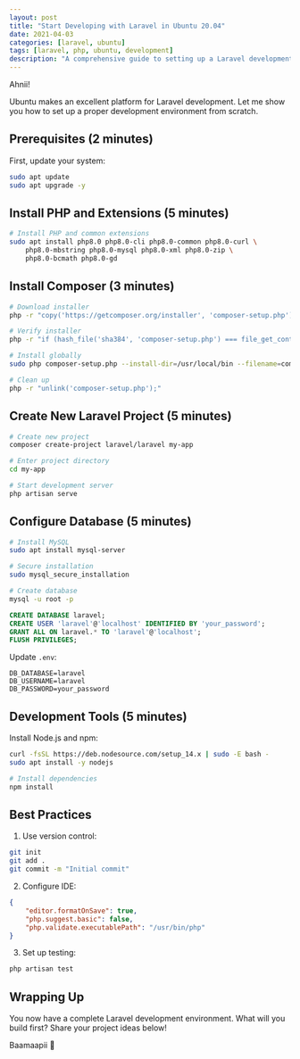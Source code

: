```yaml
---
layout: post
title: "Start Developing with Laravel in Ubuntu 20.04"
date: 2021-04-03
categories: [laravel, ubuntu]
tags: [laravel, php, ubuntu, development]
description: "A comprehensive guide to setting up a Laravel development environment in Ubuntu 20.04, with best practices and troubleshooting tips."
---
```


Ahnii!

Ubuntu makes an excellent platform for Laravel development. Let me show you how to set up a proper development environment from scratch.

## Prerequisites (2 minutes)

First, update your system:
```bash
sudo apt update
sudo apt upgrade -y
```

## Install PHP and Extensions (5 minutes)

```bash
# Install PHP and common extensions
sudo apt install php8.0 php8.0-cli php8.0-common php8.0-curl \
    php8.0-mbstring php8.0-mysql php8.0-xml php8.0-zip \
    php8.0-bcmath php8.0-gd
```

## Install Composer (3 minutes)

```bash
# Download installer
php -r "copy('https://getcomposer.org/installer', 'composer-setup.php');"

# Verify installer
php -r "if (hash_file('sha384', 'composer-setup.php') === file_get_contents('https://composer.github.io/installer.sig')) { echo 'Installer verified'; } else { echo 'Installer corrupt'; unlink('composer-setup.php'); } echo PHP_EOL;"

# Install globally
sudo php composer-setup.php --install-dir=/usr/local/bin --filename=composer

# Clean up
php -r "unlink('composer-setup.php');"
```

## Create New Laravel Project (5 minutes)

```bash
# Create new project
composer create-project laravel/laravel my-app

# Enter project directory
cd my-app

# Start development server
php artisan serve
```

## Configure Database (5 minutes)

```bash
# Install MySQL
sudo apt install mysql-server

# Secure installation
sudo mysql_secure_installation

# Create database
mysql -u root -p
```

```sql
CREATE DATABASE laravel;
CREATE USER 'laravel'@'localhost' IDENTIFIED BY 'your_password';
GRANT ALL ON laravel.* TO 'laravel'@'localhost';
FLUSH PRIVILEGES;
```

Update `.env`:
```env
DB_DATABASE=laravel
DB_USERNAME=laravel
DB_PASSWORD=your_password
```

## Development Tools (5 minutes)

Install Node.js and npm:
```bash
curl -fsSL https://deb.nodesource.com/setup_14.x | sudo -E bash -
sudo apt install -y nodejs

# Install dependencies
npm install
```

## Best Practices

1. Use version control:
```bash
git init
git add .
git commit -m "Initial commit"
```

2. Configure IDE:
```json
{
    "editor.formatOnSave": true,
    "php.suggest.basic": false,
    "php.validate.executablePath": "/usr/bin/php"
}
```

3. Set up testing:
```bash
php artisan test
```

## Wrapping Up

You now have a complete Laravel development environment. What will you build first? Share your project ideas below!

Baamaapii 👋 